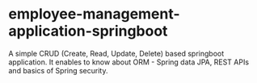 # employee-management-application-springboot
A simple CRUD (Create,  Read, Update, Delete) based springboot application. It enables to know about ORM - Spring data JPA, REST APIs and basics of Spring security.

